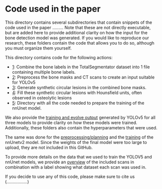 # Code used in the paper

This directory contains several subdirectories that contain snippets of the code used in the paper ......... Note that these are not directly executable, but are added here to provide additional clarity on how the input for the bone detection model was generated. If you would like to reproduce our research, these folders contain the code that allows you to do so, although you must organize them yourself. 

This directory contains code for the following actions:
- [1](https://github.com/MartijnPeterVanLeeuwen/BoneDetection/blob/main/code_paper/preprocess_TotalSegmentator_scans/Combine_label_files.py): Combine the bone labels in the TotalSegmentator dataset into 1 file containing multiple bone labels.  
- [2](https://github.com/MartijnPeterVanLeeuwen/BoneDetection/blob/main/code_paper/preprocessing_yolo_input/Main_preprocessing_file.py): Preprocess the bone masks and CT scans to create an input suitable for YOLOv5 
- [3](https://github.com/MartijnPeterVanLeeuwen/BoneDetection/blob/main/code_paper/preprocess_TotalSegmentator_scans/generate_synthetic_lesion/Create_synthetic_lesions.py): Generate synthetic circular lesions in the combined bone masks. 
- [4](https://github.com/MartijnPeterVanLeeuwen/BoneDetection/blob/main/code_paper/preprocess_TotalSegmentator_scans/generate_synthetic_lesion/Fill_synthetic_lesions.py): Fill these synthetic circular lesions with Hounsfield units, often observed in osteolytic lesions 
- [5](https://github.com/MartijnPeterVanLeeuwen/BoneDetection/tree/main/code_paper/preprocess_nnUnetv2): Directory with all the code needed to prepare the training of the nnUnet model.
  
We also provide the [training and evolve output](https://github.com/MartijnPeterVanLeeuwen/BoneDetection/tree/main/code_paper/training_yolo/training_details) generated by YOLOv5 for all three models to provide clarity on how these models were trained. Additionally, these folders also contain the hyperparameters that were used.

The same was done for the [preprocessing/planning](https://github.com/MartijnPeterVanLeeuwen/BoneDetection/tree/main/code_paper/training_nnUnet/preprocessing_plan) and the [training](https://github.com/MartijnPeterVanLeeuwen/BoneDetection/tree/main/code_paper/training_nnUnet) of the nnUnetv2 model. Since the weights of the final model were too large to upload, they are not included in this GitHub.

To provide more details on the data that we used to train the YOLOV5 and nnUnet models, we provide an [overview](https://github.com/MartijnPeterVanLeeuwen/BoneDetection/blob/main/code_paper/Datasplit_TotalSegmentator.xlsx) of the included scans in combination with a label showing what dataset each scan was used in.

If you decide to use any of this code, please make sure to cite us (.................)
